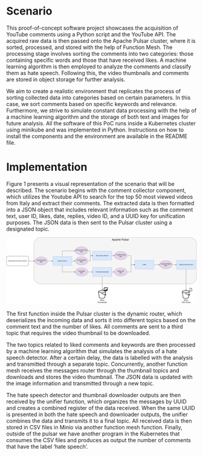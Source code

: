 # Scenario

This proof-of-concept software project showcases the acquisition of YouTube comments using a Python script and the YouTube API. The acquired raw data is then passed onto the Apache Pulsar cluster, where it is sorted, processed, and stored with the help of Function Mesh. The processing stage involves sorting the comments into two categories: those containing specific words and those that have received likes. A machine learning algorithm is then employed to analyze the comments and classify them as hate speech. Following this, the video thumbnails and comments are stored in object storage for further analysis.

We aim to create a realistic environment that replicates the process of sorting collected data into categories based on certain parameters. In this case, we sort comments based on specific keywords and relevance. Furthermore, we strive to simulate constant data processing with the help of a machine learning algorithm and the storage of both text and images for future analysis. All the software of this PoC runs inside a Kubernetes cluster using minikube and was implemented in Python. Instructions on how to install the components and the environment are available in the README file.

# Implementation

Figure 1 presents a visual representation of the scenario that will be described. The scenario begins with the comment collector component, which utilizes the Youtube API to search for the top 50 most viewed videos from Italy and extract their comments. The extracted data is then formatted into a JSON object that includes relevant information such as the comment text, user ID, likes, date, replies, video ID, and a UUID key for unification purposes. The JSON data is then sent to the Pulsar cluster using a designated topic.

![Figure 1](../imgs/youtube_diagram.png)

The first function inside the Pulsar cluster is the dynamic router, which deserializes the incoming data and sorts it into different topics based on the comment text and the number of likes. All comments are sent to a third topic that requires the video thumbnail to be downloaded.

The two topics related to liked comments and keywords are then processed by a machine learning algorithm that simulates the analysis of a hate speech detector. After a certain delay, the data is labelled with the analysis and transmitted through a separate topic. Concurrently, another function mesh receives the messages router through the thumbnail topics and downloads and stores the video thumbnail. The JSON data is updated with the image information and transmitted through a new topic.

The hate speech detector and thumbnail downloader outputs are then received by the unifier function, which organizes the messages by UUID and creates a combined register of the data received. When the same UUID is presented in both the hate speech and downloader outputs, the unifier combines the data and transmits it to a final topic. All received data is then stored in CSV files in Minio via another function mesh function. Finally, outside of the pulsar we have another program in the Kubernetes that consumes the CSV files and produces as output the number of comments that have the label ‘hate speech’.
